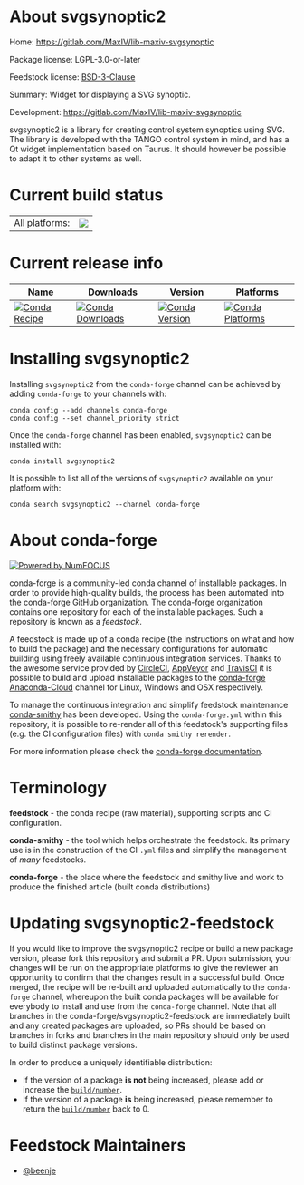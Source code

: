About svgsynoptic2
==================

Home: https://gitlab.com/MaxIV/lib-maxiv-svgsynoptic

Package license: LGPL-3.0-or-later

Feedstock license: [BSD-3-Clause](https://github.com/conda-forge/svgsynoptic2-feedstock/blob/master/LICENSE.txt)

Summary: Widget for displaying a SVG synoptic.

Development: https://gitlab.com/MaxIV/lib-maxiv-svgsynoptic

svgsynoptic2 is a library for creating control system synoptics using SVG.
The library is developed with the TANGO control system in mind,
and has a Qt widget implementation based on Taurus.
It should however be possible to adapt it to other systems as well.


Current build status
====================


<table><tr><td>All platforms:</td>
    <td>
      <a href="https://dev.azure.com/conda-forge/feedstock-builds/_build/latest?definitionId=13836&branchName=master">
        <img src="https://dev.azure.com/conda-forge/feedstock-builds/_apis/build/status/svgsynoptic2-feedstock?branchName=master">
      </a>
    </td>
  </tr>
</table>

Current release info
====================

| Name | Downloads | Version | Platforms |
| --- | --- | --- | --- |
| [![Conda Recipe](https://img.shields.io/badge/recipe-svgsynoptic2-green.svg)](https://anaconda.org/conda-forge/svgsynoptic2) | [![Conda Downloads](https://img.shields.io/conda/dn/conda-forge/svgsynoptic2.svg)](https://anaconda.org/conda-forge/svgsynoptic2) | [![Conda Version](https://img.shields.io/conda/vn/conda-forge/svgsynoptic2.svg)](https://anaconda.org/conda-forge/svgsynoptic2) | [![Conda Platforms](https://img.shields.io/conda/pn/conda-forge/svgsynoptic2.svg)](https://anaconda.org/conda-forge/svgsynoptic2) |

Installing svgsynoptic2
=======================

Installing `svgsynoptic2` from the `conda-forge` channel can be achieved by adding `conda-forge` to your channels with:

```
conda config --add channels conda-forge
conda config --set channel_priority strict
```

Once the `conda-forge` channel has been enabled, `svgsynoptic2` can be installed with:

```
conda install svgsynoptic2
```

It is possible to list all of the versions of `svgsynoptic2` available on your platform with:

```
conda search svgsynoptic2 --channel conda-forge
```


About conda-forge
=================

[![Powered by NumFOCUS](https://img.shields.io/badge/powered%20by-NumFOCUS-orange.svg?style=flat&colorA=E1523D&colorB=007D8A)](http://numfocus.org)

conda-forge is a community-led conda channel of installable packages.
In order to provide high-quality builds, the process has been automated into the
conda-forge GitHub organization. The conda-forge organization contains one repository
for each of the installable packages. Such a repository is known as a *feedstock*.

A feedstock is made up of a conda recipe (the instructions on what and how to build
the package) and the necessary configurations for automatic building using freely
available continuous integration services. Thanks to the awesome service provided by
[CircleCI](https://circleci.com/), [AppVeyor](https://www.appveyor.com/)
and [TravisCI](https://travis-ci.com/) it is possible to build and upload installable
packages to the [conda-forge](https://anaconda.org/conda-forge)
[Anaconda-Cloud](https://anaconda.org/) channel for Linux, Windows and OSX respectively.

To manage the continuous integration and simplify feedstock maintenance
[conda-smithy](https://github.com/conda-forge/conda-smithy) has been developed.
Using the ``conda-forge.yml`` within this repository, it is possible to re-render all of
this feedstock's supporting files (e.g. the CI configuration files) with ``conda smithy rerender``.

For more information please check the [conda-forge documentation](https://conda-forge.org/docs/).

Terminology
===========

**feedstock** - the conda recipe (raw material), supporting scripts and CI configuration.

**conda-smithy** - the tool which helps orchestrate the feedstock.
                   Its primary use is in the construction of the CI ``.yml`` files
                   and simplify the management of *many* feedstocks.

**conda-forge** - the place where the feedstock and smithy live and work to
                  produce the finished article (built conda distributions)


Updating svgsynoptic2-feedstock
===============================

If you would like to improve the svgsynoptic2 recipe or build a new
package version, please fork this repository and submit a PR. Upon submission,
your changes will be run on the appropriate platforms to give the reviewer an
opportunity to confirm that the changes result in a successful build. Once
merged, the recipe will be re-built and uploaded automatically to the
`conda-forge` channel, whereupon the built conda packages will be available for
everybody to install and use from the `conda-forge` channel.
Note that all branches in the conda-forge/svgsynoptic2-feedstock are
immediately built and any created packages are uploaded, so PRs should be based
on branches in forks and branches in the main repository should only be used to
build distinct package versions.

In order to produce a uniquely identifiable distribution:
 * If the version of a package **is not** being increased, please add or increase
   the [``build/number``](https://docs.conda.io/projects/conda-build/en/latest/resources/define-metadata.html#build-number-and-string).
 * If the version of a package **is** being increased, please remember to return
   the [``build/number``](https://docs.conda.io/projects/conda-build/en/latest/resources/define-metadata.html#build-number-and-string)
   back to 0.

Feedstock Maintainers
=====================

* [@beenje](https://github.com/beenje/)


